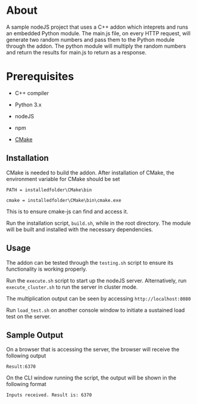 ﻿# About

A sample nodeJS project that uses a C++ addon which inteprets and runs an embedded Python module. The main.js file, on every HTTP request, will generate two random numbers and pass them to the Python module through the addon. The python module will multiply the random numbers and return the results for main.js to return as a response.


# Prerequisites

- C++ compiler
- Python 3.x
- nodeJS
- npm

- [CMake](https://cmake.org/download/)

## Installation

CMake is needed to build the addon. After installation of CMake, the environment variable for CMake should be set

`PATH = installedfolder\CMake\bin`

`cmake = installedfolder\CMake\bin\cmake.exe`

This is to ensure cmake-js can find and access it.

Run the installation script, `build.sh`, while in the root directory. The module will be built and installed with the necessary dependencies.

## Usage

The addon can be tested through the `testing.sh` script to ensure its functionality is working properly.

Run the `execute.sh` script to start up the nodeJS server. Alternatively, run `execute_cluster.sh` to run the server in cluster mode.

The multiplication output can be seen by accessing `http://localhost:8080`

Run `load_test.sh` on another console window to initiate a sustained load test on the server.

## Sample Output

On a browser that is accessing the server, the browser will receive the following output

`Result:6370`

On the CLI window running the script, the output will be shown in the following format

`Inputs received. Result is: 6370`

